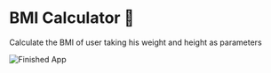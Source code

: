 # BMI Calculator 💪

Calculate the BMI of user taking his weight and height as parameters

![Finished App](https://github.com/londonappbrewery/Images/blob/master/bmi-calc-demo.gif)

